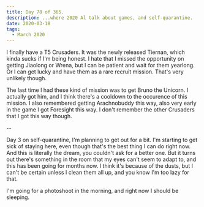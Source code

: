 ```yaml
---
title: Day 78 of 365.
description: ...where 2020 Al talk about games, and self-quarantine.
date: 2020-03-18
tags:
  - March 2020
---
```


I finally have a T5 Crusaders. It was the newly released Tiernan, which kinda sucks if I'm being honest. I hate that I missed the opportunity on getting Jiaolong or Wrena, but I can be patient and wait for them yearlong. Or I can get lucky and have them as a rare recruit mission. That's very unlikely though.

The last time I had these kind of mission was to get Bruno the Unicorn. I actually got him, and I think there's a cooldown to the occurence of this mission. I also remembered getting Arachnobuddy this way, also very early in the game I got Foresight this way. I don't remember the other Crusaders that I got this way though.

--

Day 3 on self-quarantine, I'm planning to get out for a bit. I'm starting to get sick of staying here, even though that's the best thing I can do right now. And this is literally the dream, you couldn't ask for a better one. But it turns out there's something in the room that my eyes can't seem to adapt to, and this has been going for months now. I think it's because of the dusts, but I can't be certain unless I clean them all up, and you know I'm too lazy for that.

I'm going for a photoshoot in the morning, and right now I should be sleeping.